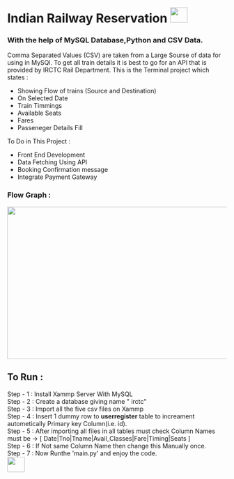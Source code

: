 # Indian Railway Reservation <img src="https://user-images.githubusercontent.com/125151906/219899347-84ff0a2d-dfcb-490e-9bcb-4716904707a1.jpg" width="40" height="35">

### With the help of MySQL Database,Python and CSV Data.
Comma Separated Values (CSV) are taken from a Large Sourse of data for using in MySQl.
To get all train details it is best to go for an API that is provided by IRCTC Rail Department.
This is the Terminal project which states : 
- Showing Flow of trains (Source and Destination)
- On Selected Date
- Train Timmings
- Available Seats 
- Fares
- Passeneger Details Fill

To Do in This Project :
- Front End Development
- Data Fetching Using API
- Booking Confirmation message
- Integrate Payment Gateway

### Flow Graph :
<img src="https://user-images.githubusercontent.com/125151906/219898925-03752b28-c898-4cd9-874d-4bd04d29f184.png" width="620" height="350">

## To Run :

Step - 1 : Install Xammp Server With MySQL<br>
Step - 2 : Create a database giving name " irctc"<br>
Step - 3 : Import all the five csv files on Xammp<br>
Step - 4 : Insert 1 dummy row to  __userregister__ table to increament autometically Primary key Column(i.e. id).  <br>
Step - 5 : After importing all files in all tables must check Column Names must be -> [ Date|Tno|Tname|Avail_Classes|Fare|Timing|Seats ]<br>
Step - 6 : If Not same Column Name then change this Manually once.<br>
Step - 7 : Now Runthe 'main.py' and enjoy the code.<br>
<img src="https://user-images.githubusercontent.com/125151906/219899870-fe3f6abc-2e35-4a0c-85e0-a2222fc70051.png" width="40" height="35">







